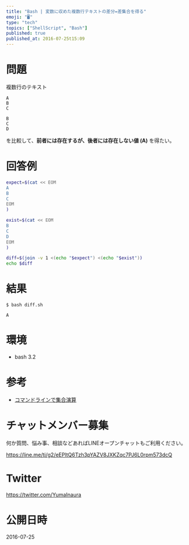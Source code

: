 ```yaml
---
title: "Bash | 変数に収めた複数行テキストの差分=差集合を得る"
emoji: "🖥"
type: "tech"
topics: ["ShellScript", "Bash"]
published: true
published_at: 2016-07-25t15:09
---
```


# 問題

複数行のテキスト

```
A
B
C
```

```
B
C
D
```

を比較して、**前者には存在するが、後者には存在しない値 (A)** を得たい。

# 回答例

```bash:diff.sh
expect=$(cat << EOM
A
B
C
EOM
)

exist=$(cat << EOM
B
C
D
EOM
)

diff=$(join -v 1 <(echo "$expect") <(echo "$exist"))
echo $diff
```

# 結果

```
$ bash diff.sh

A
```

# 環境

- bash 3.2

# 参考

- [コマンドラインで集合演算](http://qiita.com/highfrontier/items/610cd285f0c0de480ac9)








<!-- Update From Qiita API -->

# チャットメンバー募集


何か質問、悩み事、相談などあればLINEオープンチャットもご利用ください。

https://line.me/ti/g2/eEPltQ6Tzh3pYAZV8JXKZqc7PJ6L0rpm573dcQ





# Twitter


https://twitter.com/YumaInaura


<!-- Update From Qiita API -->



# 公開日時

2016-07-25
